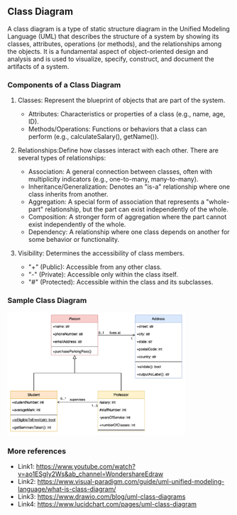 ## Class Diagram
A class diagram is a type of static structure diagram in the Unified Modeling Language (UML) that describes the structure of a system by showing its classes, attributes, operations (or methods), and the relationships among the objects. It is a fundamental aspect of object-oriented design and analysis and is used to visualize, specify, construct, and document the artifacts of a system.

### Components of a Class Diagram
1. Classes:  Represent the blueprint of objects that are part of the system.

   - Attributes: Characteristics or properties of a class (e.g., name, age, ID).
   - Methods/Operations: Functions or behaviors that a class can perform (e.g., calculateSalary(), getName()).

2. Relationships:Define how classes interact with each other. There are several types of relationships:
   - Association: A general connection between classes, often with multiplicity indicators (e.g., one-to-many, many-to-many).
   - Inheritance/Generalization: Denotes an "is-a" relationship where one class inherits from another.
   - Aggregation: A special form of association that represents a "whole-part" relationship, but the part can exist independently of the whole.
   - Composition: A stronger form of aggregation where the part cannot exist independently of the whole.
   - Dependency: A relationship where one class depends on another for some behavior or functionality.
3. Visibility: Determines the accessibility of class members.
    - "+" (Public): Accessible from any other class.
    - "-" (Private): Accessible only within the class itself.
    - "#" (Protected): Accessible within the class and its subclasses.

### Sample Class Diagram
<img src="../../Images/class_diagram.png" width="400">

### More references

- Link1: https://www.youtube.com/watch?v=ao1ESgIy2Ws&ab_channel=WondershareEdraw
- Link2: https://www.visual-paradigm.com/guide/uml-unified-modeling-language/what-is-class-diagram/
- Link3: https://www.drawio.com/blog/uml-class-diagrams
- Link4: https://www.lucidchart.com/pages/uml-class-diagram